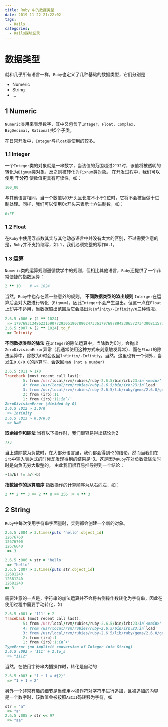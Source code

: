 ```yaml
---
title: Ruby 中的数据类型
date: 2019-11-22 21:22:02
tags:
  - Rails
categories:
  - Rails踩坑记录
---
```


# 数据类型
就和几乎所有语言一样，`Ruby`也定义了几种基础的数据类型，它们分别是
- Numeric
- String
- ...

## 1 Numeric
`Numeric`类用来表示数字，其中又包含了`Integer`，`Float`，`Complex`，`BigDecimal`，`Rational`共5个子类。

在日常开发中，`Integer`与`Float`类使用的较多。

### 1.1 Integer
一个`Integer`类的对象就是一串数字，当该值的范围超过`2^32`时，该值将被透明的转化为`Bignum`类对象，反之则被转化为`Fixnum`类对象。
在开发过程中，我们可以使用 **千分符** 使数值更具有可读性，如：
~~~ruby
100_00
~~~
与其他语言相同，当一个数值以0开头且长度不小于2位时，它将不会被当做十进制处理。同样，我们可以使用0x开头来表示十六进制数，如：
~~~ruby
0xFF
~~~
### 1.2 Float
在`Ruby`中使用浮点数其实与其他动态语言中并没有太大的区别，不过需要注意的是，`Ruby`并不支持缩写，如`.1`，我们必须完整的写作`0.1`。

### 1.3 运算
`Numeric`类的运算规则遵循数学中的规则，但相比其他语言，`Ruby`还提供了一个非常便捷的指数运算：
~~~ruby
2 ** 10    # => 1024
~~~
当然，`Ruby`中也存在着一些意外的规则。
**不同数据类型的溢出规则**
`Interger`在运算后会对大数进行转化（`Bignum`），因此`Integer`不会产生溢出。但这一点在`Float`上却并不适用，当数据超出范围后它会溢出为`Infinity/-Infinity/0`三种情况。
~~~ruby
2.6.5 :006 > (2 ** 1024)
 => 179769313486231590772930519078902473361797697894230657273430081157732675805500963132708477322407536021120113879871393357658789768814416622492847430639474124377767893424865485276302219601246094119453082952085005768838150682342462881473913110540827237163350510684586298239947245938479716304835356329624224137216
2.6.5 :007 > (2 ** 1024).to_f
 => Infinity
~~~
**不同数据类型的除法**
在`Integer`的除法运算中，当除数为0时，会抛出`ZeroDivisionError`异常（我通常使用这种方式来刻意触发异常）、而在`Float`的除法运算中，除数为0时会返回`Infintiy/-Infintiy`。当然，这里也有一个例外，当发生`0.0/0.0`的运算时，会返回`NaN`（`not a number`）
~~~ruby
2.6.5 :011 > 1/0
Traceback (most recent call last):
        5: from /usr/local/rvm/rubies/ruby-2.6.5/bin/irb:23:in`<main>'
        4: from /usr/local/rvm/rubies/ruby-2.6.5/bin/irb:23:in`load'
        3: from /usr/local/rvm/rubies/ruby-2.6.5/lib/ruby/gems/2.6.0/gems/irb-1.0.0/exe/irb:11:in`<top (required)>'
        2: from (irb):11
        1: from (irb):11:in`/'
ZeroDivisionError (divided by 0)
2.6.5 :012 > 1.0/0
 => Infinity
2.6.5 :013 > 0.0/0.0
 => NaN
~~~
**取余操作和除法**
当有以下操作时，我们很容易得出结论为2
~~~ruby
7/3
~~~
当上述除数为负数时，在大部分语言里，我们都会得到-2的结论，然而当我们在`irb`中输入表达式的时候却发现得到的结果是-3。这是因为`Ruby`在对负数做除法时时是向负无穷大取整的。
由此我们很容易推导得到一个结论：
~~~ruby
-(a/b) != a/(-b)
~~~
**指数操作的运算顺序**
指数操作的计算顺序为从右向左，如：
~~~ruby
2 ** 2 ** 3 == 2 ** 8 == 256 != 4 ** 3
~~~

## 2 String
`Ruby`中每次使用字符串字面量时，实则都会创建一个新的对象。
~~~ruby
2.6.5 :004 > 3.times{puts 'hello'.object_id}
12676760
12676700
12676640
 => 3

2.6.5 :006 > str = 'hello'
 => "hello"
2.6.5 :007 > 3.times{puts str.object_id}
12681240
12681240
12681240
=> 3
~~~
需要注意的一点是，字符串的加法运算并不会将右侧操作数转化为字符串，因此在使用过程中需要手动转化，如
~~~ruby
2.6.5 :001 > '111' + 2
Traceback (most recent call last):
        5: from /usr/local/rvm/rubies/ruby-2.6.5/bin/irb:23:in`<main>'
        4: from /usr/local/rvm/rubies/ruby-2.6.5/bin/irb:23:in`load'
        3: from /usr/local/rvm/rubies/ruby-2.6.5/lib/ruby/gems/2.6.0/gems/irb-1.0.0/exe/irb:11:in`<top (required)>'
        2: from (irb):1
        1: from (irb):1:in`+'
TypeError (no implicit conversion of Integer into String)
2.6.5 :002 > '111' + 2.to_s
 => "1112"
~~~
当然，在使用字符串内插操作时，转化是自动的
~~~ruby
2.6.5 :003 > "1 + 1 = #{2}"
 => "1 + 1 = 2"
~~~
另外一个非常有趣的细节是当使用`<<`操作符对字符串进行追加，且被追加的内容是一个数字时，该数值会被按照`ASCII`码转移为字符，如
~~~ruby
str = "a"
 => "a"
2.6.5 :005 > str << 97
 => "aa"
~~~
